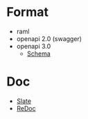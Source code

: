# Format
- raml
- openapi 2.0 (swagger)
- openapi 3.0
  - [Schema](https://github.com/OAI/OpenAPI-Specification/blob/master/versions/3.0.2.md#schema)

# Doc
- [Slate](https://github.com/lord/slate)
- [ReDoc](https://github.com/Rebilly/ReDoc)
